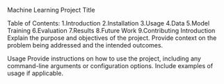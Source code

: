 Machine Learning Project Title

Table of Contents:
1.Introduction
2.Installation
3.Usage
4.Data
5.Model Training
6.Evaluation
7.Results
8.Future Work
9.Contributing
Introduction
Explain the purpose and objectives of the project. Provide context on the problem being addressed and the intended outcomes.

Usage
Provide instructions on how to use the project, including any command-line arguments or configuration options. Include examples of usage if applicable.
